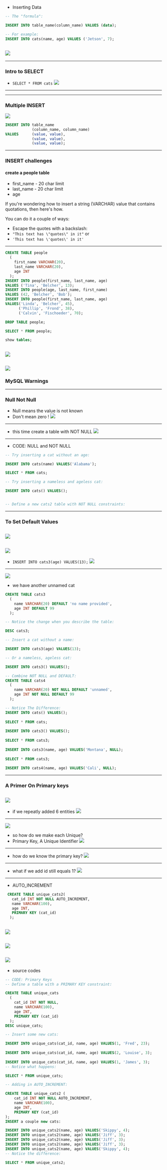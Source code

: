 - Inserting Data

```sql
-- The "formula":

INSERT INTO table_name(column_name) VALUES (data);

-- For example:
INSERT INTO cats(name, age) VALUES ('Jetson', 7);
```
![](img/2019-10-01-09-38-16.png)
---

---
### Intro to SELECT
- `SELECT * FROM cats`
![](img/2019-10-03-10-44-18.png)
---


---
### Multiple INSERT
![](img/2019-10-03-10-48-45.png)
```sql
INSERT INTO table_name 
            (column_name, column_name) 
VALUES      (value, value), 
            (value, value), 
            (value, value);
```
---

### INSERT challenges

#### create a people table
- first_name - 20 char limit
- last_name - 20 char limit
- age

If you're wondering how to insert a string (VARCHAR) value that contains quotations, then here's how.

You can do it a couple of ways:
- Escape the quotes with a backslash: 
- `"This text has \"quotes\" in it"` or
- `'This text has \'quotes\' in it'`
---

```sql
CREATE TABLE people
  (
    first_name VARCHAR(20),
    last_name VARCHAR(20),
    age INT
  );
INSERT INTO people(first_name, last_name, age)
VALUES ('Tina', 'Belcher', 13);
INSERT INTO people(age, last_name, first_name)
VALUES (42, 'Belcher', 'Bob');
INSERT INTO people(first_name, last_name, age)
VALUES('Linda', 'Belcher', 45),
      ('Phillip', 'Frond', 38),
      ('Calvin', 'Fischoeder', 70);
```

```sql
DROP TABLE people; 

SELECT * FROM people; 

show tables; 
```
![](img/2019-10-03-23-04-26.png)
---
![](img/2019-10-03-23-04-48.png)
---

### MySQL Warnings
---

### Null Not Null

- Null means the value is not known
- Don't mean zero !
![](img/2019-10-04-09-10-00.png)
---

- this time create a table with NOT NULL
![](img/2019-10-04-09-11-36.png)
---

- CODE: NULL and NOT NULL
```sql
-- Try inserting a cat without an age:

INSERT INTO cats(name) VALUES('Alabama'); 

SELECT * FROM cats; 

-- Try inserting a nameless and ageless cat:

INSERT INTO cats() VALUES(); 


-- Define a new cats2 table with NOT NULL constraints:
```
---

### To Set Default Values
![](img/2019-10-04-09-33-07.png)
---
![](img/2019-10-04-09-33-26.png)
---

- `INSERT INTO cats3(age) VALUES(13);`
![](img/2019-10-04-09-37-34.png)
---
![](img/2019-10-04-09-38-24.png)
- we have another unnamed cat
```sql
CREATE TABLE cats3
  (
    name VARCHAR(20) DEFAULT 'no name provided',
    age INT DEFAULT 99
  );

-- Notice the change when you describe the table:

DESC cats3; 

-- Insert a cat without a name:

INSERT INTO cats3(age) VALUES(13); 

-- Or a nameless, ageless cat:

INSERT INTO cats3() VALUES(); 

-- Combine NOT NULL and DEFAULT:
CREATE TABLE cats4
  (
    name VARCHAR(20) NOT NULL DEFAULT 'unnamed',
    age INT NOT NULL DEFAULT 99
  );

-- Notice The Difference:
INSERT INTO cats() VALUES();
 
SELECT * FROM cats;
 
INSERT INTO cats3() VALUES();
 
SELECT * FROM cats3;
 
INSERT INTO cats3(name, age) VALUES('Montana', NULL);
 
SELECT * FROM cats3;
 
INSERT INTO cats4(name, age) VALUES('Cali', NULL);
```

---
### A Primer On Primary keys
![](img/2019-10-04-10-09-20.png)
---
- if we repeatly added 6 entities
![](img/2019-10-04-10-10-11.png)
---
![](img/2019-10-04-10-10-39.png)
- so how do we make each Unique?
- Primary Key, A Unique Identifier
![](img/2019-10-04-10-13-45.png)
---
- how do we know the primary key?
![](img/2019-10-04-10-16-43.png)
---
- what if we add id still equals 1?
![](img/2019-10-04-10-17-45.png)
---
- AUTO_INCREMENT
```sql
 CREATE TABLE unique_cats2( 
   cat_id INT NOT NULL AUTO_INCREMENT, 
   name VARCHAR(100), 
   age INT, 
   PRIMARY KEY (cat_id) 
  );
```
![](img/2019-10-04-10-40-31.png)
---
![](img/2019-10-04-10-43-53.png)
---
![](img/2019-10-04-10-44-06.png)
---

- source codes
```sql
-- CODE: Primary Keys
-- Define a table with a PRIMARY KEY constraint:

CREATE TABLE unique_cats
  (
    cat_id INT NOT NULL,
    name VARCHAR(100),
    age INT,
    PRIMARY KEY (cat_id)
  );
DESC unique_cats; 

-- Insert some new cats:

INSERT INTO unique_cats(cat_id, name, age) VALUES(1, 'Fred', 23);
 
INSERT INTO unique_cats(cat_id, name, age) VALUES(2, 'Louise', 3);
 
INSERT INTO unique_cats(cat_id, name, age) VALUES(1, 'James', 3);
-- Notice what happens:

SELECT * FROM unique_cats; 

-- Adding in AUTO_INCREMENT:

CREATE TABLE unique_cats2 (
    cat_id INT NOT NULL AUTO_INCREMENT,
    name VARCHAR(100),
    age INT,
    PRIMARY KEY (cat_id)
);
INSERT a couple new cats:

INSERT INTO unique_cats2(name, age) VALUES('Skippy', 4);
INSERT INTO unique_cats2(name, age) VALUES('Jiff', 3);
INSERT INTO unique_cats2(name, age) VALUES('Jiff', 3);
INSERT INTO unique_cats2(name, age) VALUES('Jiff', 3);
INSERT INTO unique_cats2(name, age) VALUES('Skippy', 4);
-- Notice the difference:

SELECT * FROM unique_cats2; 
```

